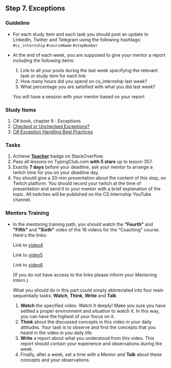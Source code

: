 ## Step 7. Exceptions

### Guideline

- For each study item and each task you should post an update to LinkedIn, Twitter and Telegram using the following hashtags:
`#cs_internship`
`#courseName`
`#stepNumber`

- At the end of each week, you are supposed to give your mentor a report including the following items:
  1. Link to all your posts during the last week specifying the relevant task or study item for each link
  2. How many hours did you spend on cs_internship last week?
  3. What percentage you are satisfied with what you did last week?

  You will have a session with your mentor based on your report

### Study Items

  1.  C# book, chapter 8 : Exceptions
  2. [Checked or Unchecked Exceptions?](http://tutorials.jenkov.com/java-exception-handling/checked-or-unchecked-exceptions.html)
  3. [C# Exception Handling Best Practices](https://stackify.com/csharp-exception-handling-best-practices/)

### Tasks

  1. Achieve [**Teacher**](https://stackoverflow.com/help/badges/1/teacher) badge on StackOverflow.  
  2. Pass all lessons on TypingClub.com **with 5 stars** up to lesson 357.
  3. Exactly **7 days** before your deadline, ask your mentor to arrange a twitch time for you on your deadline day.
  4. You should give a 20-min presentation about the content of this step, on Twitch platform. You should record your twitch at the time of presentation and send it to your mentor with a brief explanation of the topic. All twitches will be published on the CS Internship YouTube channel.

### Mentors Training

- In the mentoring training path, you should watch the **"Fourth"** and **"Fifth"** and **"Sixth"** video of the 16 videos for the "Coaching" course.  Here's the links:

  Link to [video4]( https://drive.google.com/drive/folders/1v38qtor7nZ00mPQDNbke8BNwgHK_vb6K?usp=share_link)

  Link to [video5]( https://drive.google.com/drive/folders/1MBTCHtzWzmGqQEKe6U86jjzxUxxEtUn4?usp=share_link)
   
  Link to [video6]( https://drive.google.com/drive/folders/1EjO3sPNeiq8c0nKGB_oUyelM2jxVZRd1?usp=share_link)
  

  (If you do not have access to the links please inform your Mentoring Intern.)

  What you should do in this part could simply abbreviated into four main sequentially tasks: **Watch**, **Think**, **Write** and **Talk**
  1. **Watch** the specified video. Watch it deeply! Make you sure you have settled a proper environment and situation to watch it. In this way, you can have the highest of your focus on it.
  2. **Think** about the discussed concepts in this video in your daily attitudes. Your task is to observe and find the concepts that you heard in the video in you daily life. 
  3. **Write** a report about what you understood from this video. This report should contain your experience and observations during the week.
  4.  Finally, after a week, set a time with a Mentor and **Talk** about these concepts and your observations.
